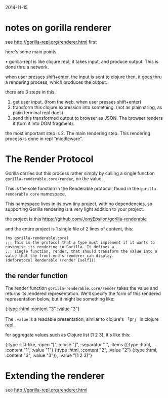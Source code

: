 2014-11-15

# notes on gorilla renderer

see
http://gorilla-repl.org/renderer.html
first

here's some main points.

• gorilla-repl is like clojure repl, it takes input, and produce output. This is done thru a network.

when user presses shift+enter, the input is sent to clojure then, it goes thru a rendering process, which produces the output.

there are 3 steps in this.

1. get user input. (from the web. when user presses shift+enter)
2. transform this clojure expression into something. (not as plain string, as plain terminal repl does)
3. send this transformed output to browser as JSON. The browser renders it (turn it into DOM fragment).

the most important step is 2. The main rendering step. This rendering process is done in repl “middleware”.

# The Render Protocol

Gorilla carries out this process rather simply by calling a single function `gorilla-renderable.core/render`, on the value.

This is the sole function in the Renderable protocol, found in the `gorilla-renderable.core` namespace.

This namespace lives in its own tiny project, with no dependencies, so supporting Gorilla rendering is a very light addition to your project.

the project is this https://github.com/JonyEpsilon/gorilla-renderable

and the entire project is 1 single file of 2 lines of content, this:

    (ns gorilla-renderable.core)
    ;;; This is the protocol that a type must implement if it wants to customise its rendering in Gorilla. It defines a
    ;;; single function, render, that should transform the value into a value that the front-end's renderer can display.
    (defprotocol Renderable (render [self]))

## the render function

The render function `gorilla-renderable.core/render` takes the value and returns its rendered representation. We'll specify the form of this rendered representation below, but it might be something like:

{:type :html :content "<span class='clj-long'>3</span>" :value "3"}

The `:value` is a readable presentation, similar to clojure's 「pr」 in clojure repl.

for aggregate values such as Clojure list [1 2 3], it's like this:

{:type :list-like,
 :open "<span class='clj-vector'>[<span>",
 :close "<span class='clj-vector'>]</span>",
 :separator " ",
 :items
 ({:type :html, :content "<span class='clj-long'>1</span>", :value "1"}
  {:type :html, :content "<span class='clj-long'>2</span>", :value "2"}
  {:type :html, :content "<span class='clj-long'>3</span>", :value "3"}),
 :value "[1 2 3]"}

# Extending the renderer

see
http://gorilla-repl.org/renderer.html
